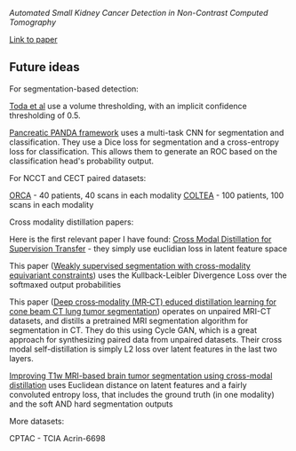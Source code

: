 *Automated Small Kidney Cancer Detection in Non-Contrast Computed Tomography*

[Link to paper](https://arxiv.org/abs/2312.05258)


## Future ideas ##

For segmentation-based detection:

[Toda et al](https://pubmed.ncbi.nlm.nih.gov/34935652/) use a volume thresholding, with an implicit confidence thresholding of 0.5.

[Pancreatic PANDA framework](https://www.nature.com/articles/s41591-023-02640-w) uses a multi-task CNN for segmentation and classification. They use a Dice loss for segmentation and a cross-entropy loss for classification.
This allows them to generate an ROC based on the classification head's probability output.

For NCCT and CECT paired datasets:

[ORCA](https://orcascore.grand-challenge.org/Data/) - 40 patients, 40 scans in each modality
[COLTEA](https://github.com/ristea/cycle-transformer?tab=readme-ov-file) - 100 patients, 100 scans in each modality

Cross modality distillation papers:

Here is the first relevant paper I have found: [Cross Modal Distillation for Supervision Transfer](https://arxiv.org/abs/1507.00448) - they simply use euclidian loss in latent feature space

This paper ([Weakly supervised segmentation with cross-modality equivariant constraints](https://www.sciencedirect.com/science/article/pii/S1361841522000275)) uses the Kullback-Leibler Divergence Loss over the softmaxed output probabilities

This paper ([Deep cross‐modality (MR‐CT) educed distillation learning for cone beam CT lung tumor segmentation](https://aapm.onlinelibrary.wiley.com/doi/abs/10.1002/mp.14902)) operates on unpaired MRI-CT datasets, and distills a pretrained MRI segmentation algorithm for segmentation in CT. They do this using Cycle GAN, which is a great approach for synthesizing paired data from unpaired datasets. Their cross modal self-distillation is simply L2 loss over latent features in the last two layers.

[Improving T1w MRI-based brain tumor segmentation using cross-modal distillation](https://spiedigitallibrary.org/conference-proceedings-of-spie/11596/115960Z/Improving-T1w-MRI-based-brain-tumor-segmentation-using-cross-modal/10.1117/12.2581067.full) uses Euclidean distance on latent features and a fairly convoluted entropy loss, that includes the ground truth (in one modality) and the soft AND hard segmentation outputs

More datasets:

CPTAC - TCIA
Acrin-6698